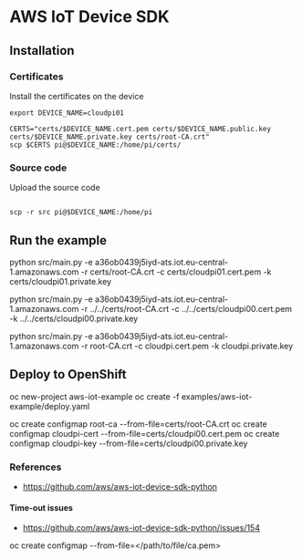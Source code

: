 # AWS IoT Device SDK

## Installation

### Certificates

Install the certificates on the device

```shell
export DEVICE_NAME=cloudpi01

CERTS="certs/$DEVICE_NAME.cert.pem certs/$DEVICE_NAME.public.key certs/$DEVICE_NAME.private.key certs/root-CA.crt"
scp $CERTS pi@$DEVICE_NAME:/home/pi/certs/

```
### Source code

Upload the source code

```shell

scp -r src pi@$DEVICE_NAME:/home/pi

```

## Run the example

python src/main.py -e a36ob0439j5iyd-ats.iot.eu-central-1.amazonaws.com -r certs/root-CA.crt -c certs/cloudpi01.cert.pem -k certs/cloudpi01.private.key

python src/main.py -e a36ob0439j5iyd-ats.iot.eu-central-1.amazonaws.com -r ../../certs/root-CA.crt -c ../../certs/cloudpi00.cert.pem -k ../../certs/cloudpi00.private.key

python src/main.py -e a36ob0439j5iyd-ats.iot.eu-central-1.amazonaws.com -r root-CA.crt -c cloudpi.cert.pem -k cloudpi.private.key


## Deploy to OpenShift

oc new-project aws-iot-example
oc create -f examples/aws-iot-example/deploy.yaml

oc create configmap root-ca --from-file=certs/root-CA.crt
oc create configmap cloudpi-cert --from-file=certs/cloudpi00.cert.pem
oc create configmap cloudpi-key --from-file=certs/cloudpi00.private.key





### References

* https://github.com/aws/aws-iot-device-sdk-python

#### Time-out issues

* https://github.com/aws/aws-iot-device-sdk-python/issues/154




oc create configmap <configmap-name> --from-file=</path/to/file/ca.pem>
